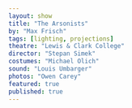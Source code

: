 ```yaml
---
layout: show
title: "The Arsonists"
by: "Max Frisch"
tags: [lighting, projections]
theatre: "Lewis & Clark College"
director: "Stepan Simek"
costumes: "Michael Olich"
sound: "Louis Umbarger"
photos: "Owen Carey"
featured: true
published: true
---
```

